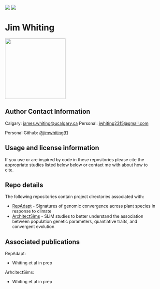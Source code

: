<a href="https://yeamanlab.weebly.com"><img src="https://img.shields.io/badge/yeaman-lab-blue"></a>
<a href="https://twitter.com/jimwhiting_sci"><img src="https://img.shields.io/twitter/follow/jimwhiting_sci?style=social"></a>
# Jim Whiting
<img src="https://pbs.twimg.com/profile_images/1053030740710121472/Dm6nU8X6_400x400.jpg" width=200 height=200>

## Author Contact Information
Calgary: james.whiting@ucalgary.ca
Personal: jwhiting2315@gmail.com

Personal Github: [@jimwhiting91](https://github.com/JimWhiting91)

## Usage and license information
If you use or are inspired by code in these repositories please cite the appropriate studies listed below below or contact me with about how to cite.

## Repo details
The following repositories contain project directories associated with:
  * [RepAdapt](https://github.com/JimWhiting91/RepAdapt) - Signatures of genomic convergence across plant species in response to climate
  * [ArchitectSims](https://github.com/JimWhiting91/https://github.com/JimWhiting91/popgen_convergence_slim) - SLiM studies to better understand the association between population genetic parameters, quantiative traits, and convergent evolution.

## Associated publications
RepAdapt:
  * Whiting et al in prep

ArhcitectSims:
  * Whiting et al in prep
